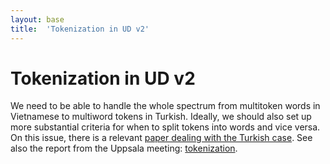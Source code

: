 ```yaml
---
layout: base
title:  'Tokenization in UD v2'
---
```


# Tokenization in UD v2

We need to be able to handle the whole spectrum from multitoken words in Vietnamese to multiword
tokens in Turkish. Ideally, we should also set up more substantial criteria for when to split
tokens into words and vice versa. On this issue, there is a relevant
[paper dealing with the Turkish case](http://coltekin.net/cagri/tmp/ig-paper.pdf).
See also the report from the Uppsala meeting: [tokenization](../2015-08-23-uppsala/tokenization.html).
